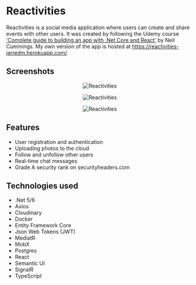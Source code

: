 # Reactivities

Reactivities is a social media application where users can create and share events with other users. It was created by following the Udemy course ['Complete guide to building an app with .Net Core and React'](https://www.udemy.com/course/complete-guide-to-building-an-app-with-net-core-and-react/) by Neil Cummings. My own version of the app is hosted at https://reactivities-jarredm.herokuapp.com/.


## Screenshots

<p align="center">
  <img src="https://res.cloudinary.com/ddlwbxo2v/image/upload/v1649585958/ActivitiesPage_utbe7l.png" alt="Reactivities"/>
</p>
<p align="center">
  <img src="https://res.cloudinary.com/ddlwbxo2v/image/upload/v1649586130/ActivityPage_bfghyh.png" alt="Reactivities"/>
</p>

<p align="center">
  <img src="https://res.cloudinary.com/ddlwbxo2v/image/upload/v1649585959/ProfilePageActivities_n2vyuo.png" alt="Reactivities"/>
</p>

## Features
- User registration and authentication
- Uploading photos to the cloud
- Follow and unfollow other users
- Real-time chat messages
- Grade A security rank on securityheaders.com


## Technologies used
- .Net 5/6
- Axios
- Cloudinary
- Docker
- Entity Framework Core
- Json Web Tokens (JWT)
- MediatR
- MobX
- Postgres
- React
- Semantic UI
- SignalR
- TypeScript
